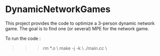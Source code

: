 ﻿# DynamicNetworkGames
This project provides the code to optimize a 3-person dynamic network game.
The goal is to find one (or several) MPE for the network game.

To run the code : 
>>> rm *.o \\
>>> make -j -k \\
>>> ./main.cc \\
